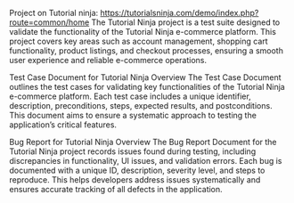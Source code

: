 Project on  Tutorial ninja:  https://tutorialsninja.com/demo/index.php?route=common/home
The Tutorial Ninja project is a test suite designed to validate the functionality of the Tutorial Ninja e-commerce platform. This project covers key areas such as account management, shopping cart functionality, product listings, and checkout processes, ensuring a smooth user experience and reliable e-commerce operations. 

Test Case Document for Tutorial Ninja
Overview
The Test Case Document outlines the test cases for validating key functionalities of the Tutorial Ninja e-commerce platform. Each test case includes a unique identifier, description, preconditions, steps, expected results, and postconditions. This document aims to ensure a systematic approach to testing the application’s critical features.

Bug Report for Tutorial Ninja
Overview
The Bug Report Document for the Tutorial Ninja project records issues found during testing, including discrepancies in functionality, UI issues, and validation errors. Each bug is documented with a unique ID, description, severity level, and steps to reproduce. This helps developers address issues systematically and ensures accurate tracking of all defects in the application.
